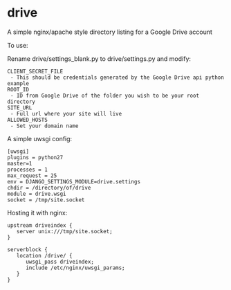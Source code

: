 # drive

A simple nginx/apache style directory listing for a Google Drive account

To use:

Rename drive/settings_blank.py to drive/settings.py and modify:

```
CLIENT_SECRET_FILE
 - This should be credentials generated by the Google Drive api python example
ROOT_ID
 - ID from Google Drive of the folder you wish to be your root directory
SITE_URL
 - Full url where your site will live
ALLOWED_HOSTS
 - Set your domain name
```


A simple uwsgi config:

```
[uwsgi]
plugins = python27
master=1
processes = 1
max_request = 25
env = DJANGO_SETTINGS_MODULE=drive.settings
chdir = /directory/of/drive
module = drive.wsgi
socket = /tmp/site.socket
```

Hosting it with nginx:

```
upstream driveindex {
   server unix:///tmp/site.socket;
}

serverblock {
   location /drive/ {
      uwsgi_pass driveindex;
      include /etc/nginx/uwsgi_params;
   }
}
```
